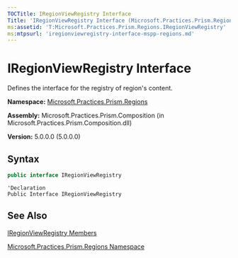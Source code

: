 ```yaml
---
TOCTitle: IRegionViewRegistry Interface
Title: 'IRegionViewRegistry Interface (Microsoft.Practices.Prism.Regions)'
ms:assetid: 'T:Microsoft.Practices.Prism.Regions.IRegionViewRegistry'
ms:mtpsurl: 'iregionviewregistry-interface-mspp-regions.md'
---
```


# IRegionViewRegistry Interface

Defines the interface for the registry of region's content.

**Namespace:** [Microsoft.Practices.Prism.Regions](/patterns-practices/reference/mspp-regions-namespace)

**Assembly:** Microsoft.Practices.Prism.Composition (in Microsoft.Practices.Prism.Composition.dll)

**Version:** 5.0.0.0 (5.0.0.0)

## Syntax
```C#
public interface IRegionViewRegistry
```

```VB
'Declaration
Public Interface IRegionViewRegistry
```

## See Also

[IRegionViewRegistry Members](/patterns-practices/reference/iregionviewregistry-members-mspp-regions)

[Microsoft.Practices.Prism.Regions Namespace](/patterns-practices/reference/mspp-regions-namespace)
